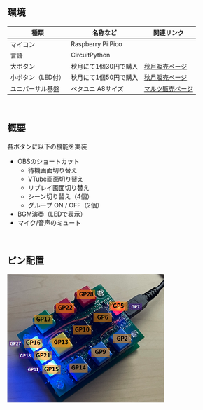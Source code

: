 ## 環境
種類 | 名称など | 関連リンク
------- | ------- | -------
マイコン | Raspberry Pi Pico
言語 | CircuitPython
大ボタン | 秋月にて1個30円で購入 | [秋月販売ページ](https://akizukidenshi.com/catalog/g/gP-02561/)
小ボタン（LED付） | 秋月にて1個50円で購入 | [秋月販売ページ](https://akizukidenshi.com/catalog/g/gP-13871/)
ユニバーサル基盤 | ベタユニ A8サイズ | [マルツ販売ページ](https://www.marutsu.co.jp/pc/i/837530/)
<br>

## 概要
各ボタンに以下の機能を実装
* OBSのショートカット
    * 待機画面切り替え
    * VTube画面切り替え
    * リプレイ画面切り替え
    * シーン切り替え（4個）
    * グループ ON / OFF（2個）
* BGM演奏（LEDで表示）
* マイク/音声のミュート
<br>

## ピン配置
![PIN-IMAGE](pin_image.png)
